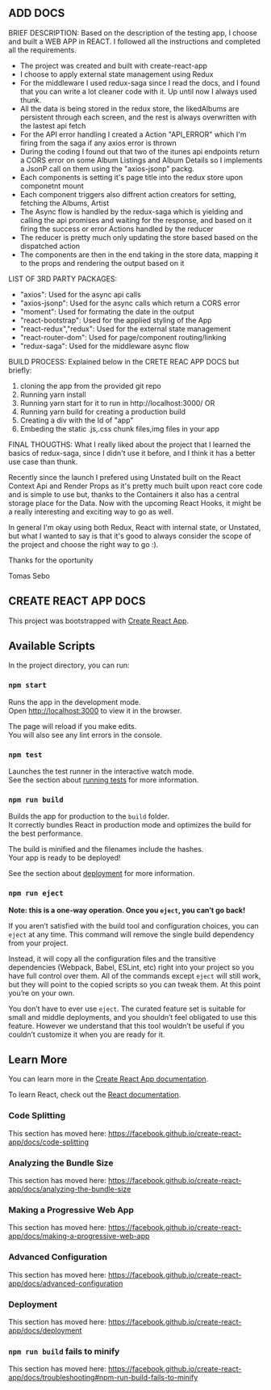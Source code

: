 ## ADD DOCS

BRIEF DESCRIPTION:
Based on the description of the testing app, I choose and built a
WEB APP in REACT. I followed all the instructions and completed all the
requirements.

- The project was created and built with create-react-app
- I choose to apply external state management using Redux
- For the middleware I used redux-saga since I read the docs, and I found that you can write a lot cleaner code with it. Up until now I always used thunk.
- All the data is being stored in the redux store, the likedAlbums are
  persistent through each screen, and the rest is always overwritten with
  the lastest api fetch
- For the API error handling I created a Action "API_ERROR" which I'm firing from the saga if any axios error is thrown
- During the coding I found out that two of the itunes api endpoints return a CORS error on some Album Listings and Album Details so I implements a JsonP call on them using the "axios-jsonp" packg.
- Each components is setting it's page title into the redux store upon componetnt mount
- Each component triggers also diffrent action creators for setting, fetching the Albums, Artist
- The Async flow is handled by the redux-saga which is yielding and calling the api promises and waiting for the response, and based on it firing the success or error Actions handled by the reducer
- The reducer is pretty much only updating the store based based on the dispatched action
- The components are then in the end taking in the store data, mapping it to the props and rendering the output based on it

LIST OF 3RD PARTY PACKAGES:

- "axios": Used for the async api calls
- "axios-jsonp": Used for the async calls which return a CORS error
- "moment": Used for formating the date in the output
- "react-bootstrap": Used for the applied styling of the App
- "react-redux","redux": Used for the external state management
- "react-router-dom": Used for page/component routing/linking
- "redux-saga": Used for the middleware async flow

BUILD PROCESS:
Explained below in the CRETE REAC APP DOCS but briefly:

1. cloning the app from the provided git repo
2. Running yarn install
3. Running yarn start for it to run in http://localhost:3000/
   OR
4. Running yarn build for creating a production build
5. Creating a div with the Id of "app"
6. Embeding the static .js,.css chunk files,img files in your app

FINAL THOUGTHS:
What I really liked about the project that I learned the basics of redux-saga, since I didn't use it before, and I think it has a better use case than thunk.

Recently since the launch I prefered using Unstated built on the React Context Api and Render Props as it's pretty much built upon react core code and is simple to use but, thanks to the Containers it also has a central storage place for the Data. Now with the upcoming React Hooks, it might be a really interesting and exciting way to go as well.

In general I'm okay using both Redux, React with internal state, or Unstated, but what I wanted to say is that it's good to always consider the scope of the project and choose the right way to go :).

Thanks for the oportunity

Tomas Sebo

## CREATE REACT APP DOCS

This project was bootstrapped with [Create React App](https://github.com/facebook/create-react-app).

## Available Scripts

In the project directory, you can run:

### `npm start`

Runs the app in the development mode.<br>
Open [http://localhost:3000](http://localhost:3000) to view it in the browser.

The page will reload if you make edits.<br>
You will also see any lint errors in the console.

### `npm test`

Launches the test runner in the interactive watch mode.<br>
See the section about [running tests](https://facebook.github.io/create-react-app/docs/running-tests) for more information.

### `npm run build`

Builds the app for production to the `build` folder.<br>
It correctly bundles React in production mode and optimizes the build for the best performance.

The build is minified and the filenames include the hashes.<br>
Your app is ready to be deployed!

See the section about [deployment](https://facebook.github.io/create-react-app/docs/deployment) for more information.

### `npm run eject`

**Note: this is a one-way operation. Once you `eject`, you can’t go back!**

If you aren’t satisfied with the build tool and configuration choices, you can `eject` at any time. This command will remove the single build dependency from your project.

Instead, it will copy all the configuration files and the transitive dependencies (Webpack, Babel, ESLint, etc) right into your project so you have full control over them. All of the commands except `eject` will still work, but they will point to the copied scripts so you can tweak them. At this point you’re on your own.

You don’t have to ever use `eject`. The curated feature set is suitable for small and middle deployments, and you shouldn’t feel obligated to use this feature. However we understand that this tool wouldn’t be useful if you couldn’t customize it when you are ready for it.

## Learn More

You can learn more in the [Create React App documentation](https://facebook.github.io/create-react-app/docs/getting-started).

To learn React, check out the [React documentation](https://reactjs.org/).

### Code Splitting

This section has moved here: https://facebook.github.io/create-react-app/docs/code-splitting

### Analyzing the Bundle Size

This section has moved here: https://facebook.github.io/create-react-app/docs/analyzing-the-bundle-size

### Making a Progressive Web App

This section has moved here: https://facebook.github.io/create-react-app/docs/making-a-progressive-web-app

### Advanced Configuration

This section has moved here: https://facebook.github.io/create-react-app/docs/advanced-configuration

### Deployment

This section has moved here: https://facebook.github.io/create-react-app/docs/deployment

### `npm run build` fails to minify

This section has moved here: https://facebook.github.io/create-react-app/docs/troubleshooting#npm-run-build-fails-to-minify
